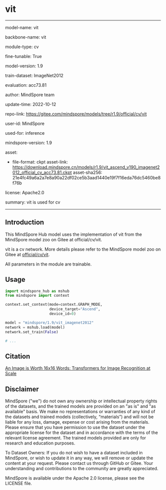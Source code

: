 # vit

---

model-name: vit

backbone-name: vit

module-type: cv

fine-tunable: True

model-version: 1.9

train-dataset: ImageNet2012

evaluation: acc73.81

author: MindSpore team

update-time: 2022-10-12

repo-link: <https://gitee.com/mindspore/models/tree/r1.9/official/cv/vit>

user-id: MindSpore

used-for: inference

mindspore-version: 1.9

asset:

-
    file-format: ckpt
    asset-link: <https://download.mindspore.cn/models/r1.9/vit_ascend_v190_imagenet2012_official_cv_acc73.81.ckpt>
    asset-sha256: 21e4fc49a6a2a7e8a90a22df02ce5b3aad1440e19f7f16eda76dc5460be8f76b

license: Apache2.0

summary: vit is used for cv

---

## Introduction

This MindSpore Hub model uses the implementation of vit from the MindSpore model zoo on Gitee at official/cv/vit.

vit is a cv network. More details please refer to the MindSpore model zoo on Gitee at [official/cv/vit](https://gitee.com/mindspore/models/blob/r1.9/official/cv/vit/README.md).

All parameters in the module are trainable.

## Usage

```python
import mindspore_hub as mshub
from mindspore import context

context.set_context(mode=context.GRAPH_MODE,
                    device_target="Ascend",
                    device_id=0)

model = "mindspore/1.9/vit_imagenet2012"
network = mshub.load(model)
network.set_train(False)

# ...
```

## Citation

[An Image is Worth 16x16 Words: Transformers for Image Recognition at Scale](https://arxiv.org/pdf/2010.11929.pdf)

## Disclaimer

MindSpore ("we") do not own any ownership or intellectual property rights of the datasets, and the trained models are provided on an "as is" and "as available" basis. We make no representations or warranties of any kind of the datasets and trained models (collectively, “materials”) and will not be liable for any loss, damage, expense or cost arising from the materials. Please ensure that you have permission to use the dataset under the appropriate license for the dataset and in accordance with the terms of the relevant license agreement. The trained models provided are only for research and education purposes.

To Dataset Owners: If you do not wish to have a dataset included in MindSpore, or wish to update it in any way, we will remove or update the content at your request. Please contact us through GitHub or Gitee. Your understanding and contributions to the community are greatly appreciated.

MindSpore is available under the Apache 2.0 license, please see the LICENSE file.
